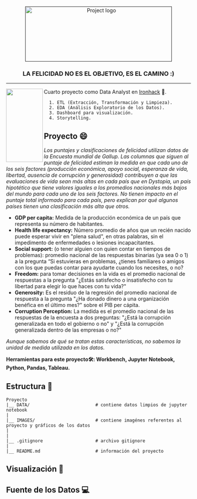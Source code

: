 <p align="center">
  <a href="" rel="noopener">
 <img width=400px height=150px src="https://github.com/OrianAmpuero/PROJECT4/blob/main/IMAGES/happy%20project.png" alt="Project logo"></a>
</p>

<h3 align="center">LA FELICIDAD NO ES EL OBJETIVO, ES EL CAMINO :)</h3>

---
<a href="url"><img src="https://github.com/OrianAmpuero/PROJECT4/blob/main/IMAGES/ironhack-madrid.png" align="left" height="200" width="100" ></a>

Cuarto proyecto como Data Analyst en [Ironhack](https://www.ironhack.com/) :snake:.

      1. ETL (Extracción, Transformación y Limpieza).
      2. EDA (Análisis Exploratorio de los Datos).
      3. Dashboard para visualización.
      4. Storytelling.

## Proyecto :smile:

*Los puntajes y clasificaciones de felicidad utilizan datos de la Encuesta mundial de Gallup. Las columnas que siguen al puntaje de felicidad estiman la medida en que cada uno de los seis factores (producción económica, apoyo social, esperanza de vida, libertad, ausencia de corrupción y generosidad) contribuyen a que las evaluaciones de vida sean más altas en cada país que en Dystopia, un país hipotético que tiene valores iguales a los promedios nacionales más bajos del mundo para cada uno de los seis factores. No tienen impacto en el puntaje total informado para cada país, pero explican por qué algunos países tienen una clasificación más alta que otros.*

* **GDP per capita:** Medida de la producción económica de un país que representa su número de habitantes.
* **Health life expectancy:** Número promedio de años que un recién nacido puede esperar vivir en "plena salud", en otras palabras, sin el impedimento de enfermedades o lesiones incapacitantes.
* **Social support:** (o tener alguien con quien contar en tiempos de problemas): promedio nacional de las respuestas binarias (ya sea 0 o 1) a la pregunta “Si estuvieras en problemas, ¿tienes familiares o amigos con los que puedas contar para ayudarte cuando los necesites, o no?
* **Freedom:** para tomar decisiones en la vida es el promedio nacional de respuestas a la pregunta "¿Estás satisfecho o insatisfecho con tu libertad para elegir lo que haces con tu vida?"
* **Generosity:** Es el residuo de la regresión del promedio nacional de respuesta a la pregunta "¿Ha donado dinero a una organización benéfica en el último mes?" sobre el PIB per cápita.
* **Corruption Perception:** La medida es el promedio nacional de las respuestas de la encuesta a dos preguntas: "¿Está la corrupción generalizada en todo el gobierno o no" y "¿Está la corrupción generalizada dentro de las empresas o no?"

*Aunque sabemos de qué se tratan estas características, no sabemos la unidad de medida utilizada en los datos.*


<b> Herramientas para este proyecto🛠: Workbench, Jupyter Notebook, Python, Pandas, Tableau.</b>


## Estructura :file_folder:
    
```
Proyecto 
|__ DATA/                         # contiene datos limpios de jupyter notebook  
|
|__ IMAGES/                       # contiene imagénes referentes al proyecto y gráficos de los datos   
|
|
|__ .gitignore                    # archivo gitignore     
|
|__ README.md                     # información del proyecto

```


## Visualización :dart:



## Fuente de los Datos :computer:













